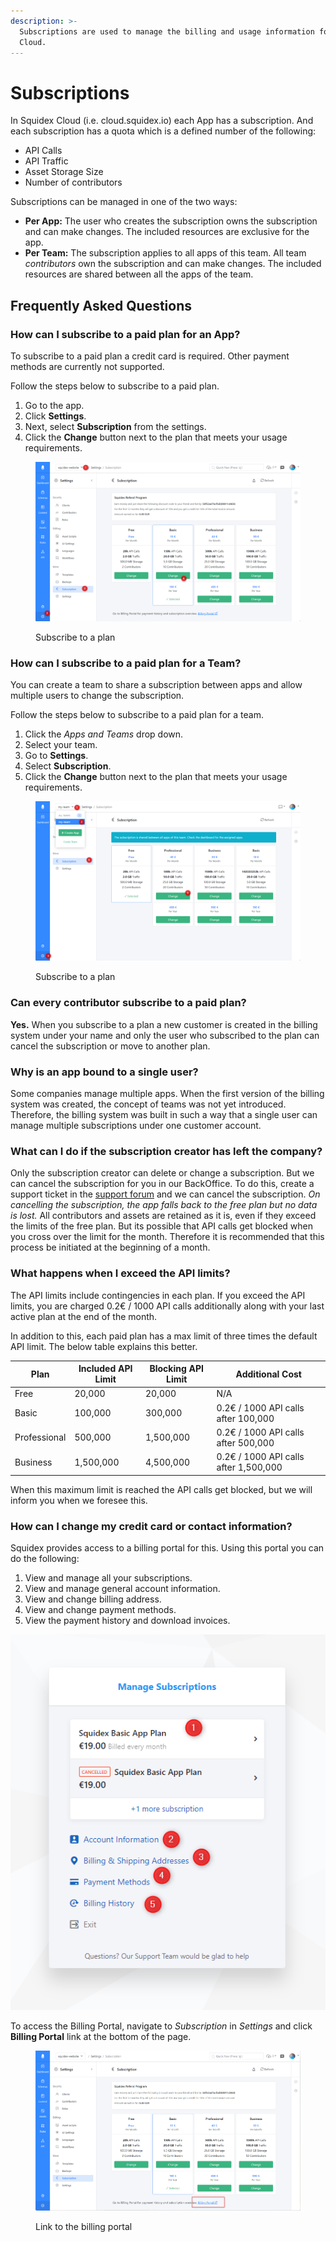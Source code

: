 ```yaml
---
description: >-
  Subscriptions are used to manage the billing and usage information for Squidex
  Cloud.
---
```


# Subscriptions

In Squidex Cloud (i.e. cloud.squidex.io) each App has a subscription. And each subscription has a quota which is a defined number of the following:

* API Calls
* API Traffic
* Asset Storage Size
* Number of contributors

Subscriptions can be managed in one of the two ways:

* **Per App:** The user who creates the subscription owns the subscription and can make changes. The included resources are exclusive for the app.
* **Per Team:** The subscription applies to all apps of this team. All team _contributors_ own the subscription and can make changes. The included resources are shared between all the apps of the team.

## Frequently Asked Questions

### How can I subscribe to a paid plan for an App?

To subscribe to a paid plan a credit card is required. Other payment methods are currently not supported.

Follow the steps below to subscribe to a paid plan.

1. Go to the app.
2. Click **Settings**.
3. Next, select **Subscription** from the settings.
4. Click the **Change** button next to the plan that meets your usage requirements.

<figure><img src="../../.gitbook/assets/image (28).png" alt=""><figcaption><p>Subscribe to a plan</p></figcaption></figure>

### How can I subscribe to a paid plan for a Team?

You can create a team to share a subscription between apps and allow multiple users to change the subscription.

Follow the steps below to subscribe to a paid plan for a team.

1. Click the _Apps and Teams_ drop down.
2. Select your team.
3. Go to **Settings**.
4. Select **Subscription**.
5. Click the **Change** button next to the plan that meets your usage requirements.

<figure><img src="../../.gitbook/assets/image (1) (3).png" alt=""><figcaption><p>Subscribe to a plan</p></figcaption></figure>

### Can every contributor subscribe to a paid plan?

**Yes.** When you subscribe to a plan a new customer is created in the billing system under your name and only the user who subscribed to the plan can cancel the subscription or move to another plan.

### Why is an app bound to a single user?

Some companies manage multiple apps. When the first version of the billing system was created, the concept of teams was not yet introduced. Therefore, the billing system was built in such a way that a single user can manage multiple subscriptions under one customer account.

### What can I do if the subscription creator has left the company?

Only the subscription creator can delete or change a subscription. But we can cancel the subscription for you in our BackOffice. To do this, create a support ticket in the [support forum](https://support.squidex.io/) and we can cancel the subscription. _On cancelling the subscription, the app falls back to the free plan but no data is lost._ All contributors and assets are retained as it is, even if they exceed the limits of the free plan. But its possible that API calls get blocked when you cross over the limit for the month. Therefore it is recommended that this process be initiated at the beginning of a month.

### What happens when I exceed the API limits?

The API limits include contingencies in each plan. If you exceed the API limits, you are charged 0.2€ / 1000 API calls additionally along with your last active plan at the end of the month.&#x20;

In addition to this, each paid plan has a max limit of three times the default API limit. The below table explains this better.

| Plan         | Included API Limit | Blocking API Limit | Additional Cost                       |
| ------------ | ------------------ | ------------------ | ------------------------------------- |
| Free         | 20,000             | 20,000             | N/A                                   |
| Basic        | 100,000            | 300,000            | 0.2€ / 1000 API calls after 100,000   |
| Professional | 500,000            | 1,500,000          | 0.2€ / 1000 API calls after 500,000   |
| Business     | 1,500,000          | 4,500,000          | 0.2€ / 1000 API calls after 1,500,000 |

When this maximum limit is reached the API calls get blocked, but we will inform you when we foresee this.

### How can I change my credit card or contact information?

Squidex provides access to a billing portal for this. Using this portal you can do the following:

1. View and manage all your subscriptions.
2. View and manage general account information.
3. View and change billing address.
4. View and change payment methods.
5. View the payment history and download invoices.

![Billing portal](<../../.gitbook/assets/image (17) (1) (1) (1).png>)

To access the Billing Portal, navigate to _Subscription_ in _Settings_ and click **Billing Portal** link at the bottom of the page.

<figure><img src="../../.gitbook/assets/image (2) (4).png" alt=""><figcaption><p>Link to the billing portal</p></figcaption></figure>
